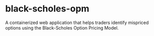 # black-scholes-opm
A containerized web application that helps traders identify mispriced options using the Black-Scholes Option Pricing Model.
